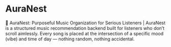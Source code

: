 # AuraNest
🎼 AuraNest: Purposeful Music Organization for Serious Listeners | AuraNest is a structured music recommendation backend built for listeners who don’t scroll aimlessly. Every song is placed at the intersection of a specific mood (vibe) and time of day — nothing random, nothing accidental.
